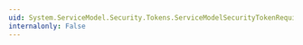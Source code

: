 ```yaml
---
uid: System.ServiceModel.Security.Tokens.ServiceModelSecurityTokenRequirement.DuplexClientLocalAddressProperty
internalonly: False
---
```

